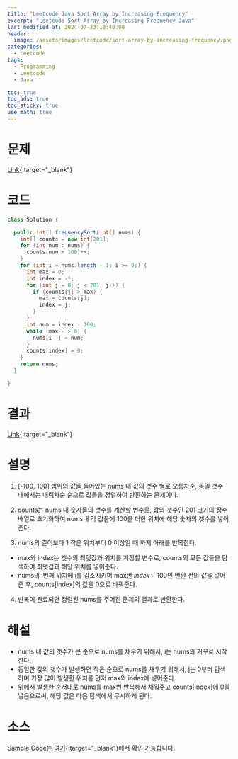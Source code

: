 ```yaml
---
title: "Leetcode Java Sort Array by Increasing Frequency"
excerpt: "Leetcode Sort Array by Increasing Frequency Java"
last_modified_at: 2024-07-23T18:40:00
header:
  image: /assets/images/leetcode/sort-array-by-increasing-frequency.png
categories:
  - Leetcode
tags:
  - Programming
  - Leetcode
  - Java

toc: true
toc_ads: true
toc_sticky: true
use_math: true
---
```

# 문제
[Link](https://leetcode.com/problems/sort-array-by-increasing-frequency/){:target="_blank"}

# 코드
```java
class Solution {

  public int[] frequencySort(int[] nums) {
    int[] counts = new int[201];
    for (int num : nums) {
      counts[num + 100]++;
    }
    for (int i = nums.length - 1; i >= 0;) {
      int max = 0;
      int index = -1;
      for (int j = 0; j < 201; j++) {
        if (counts[j] > max) {
          max = counts[j];
          index = j;
        }
      }
      int num = index - 100;
      while (max-- > 0) {
        nums[i--] = num;
      }
      counts[index] = 0;
    }
    return nums;
  }

}
```

# 결과
[Link](https://leetcode.com/problems/sort-array-by-increasing-frequency/submissions/1330500566/){:target="_blank"}

# 설명
1. [-100, 100] 범위의 값들 들어있는 nums 내 값의 갯수 별로 오름차순, 동일 갯수 내에서는 내림차순 순으로 값들을 정렬하여 반환하는 문제이다.

2. counts는 nums 내 숫자들의 갯수를 계산할 변수로, 값의 갯수인 201 크기의 정수 배열로 초기화하여 nums내 각 값들에 100을 더한 위치에 해당 숫자의 갯수를 넣어준다.

3. nums의 길이보다 1 작은 위치부터 0 이상일 때 까지 아래를 반복한다.
- max와 index는 갯수의 최댓값과 위치를 저장할 변수로, counts의 모든 값들을 탐색하여 최댓갑과 해당 위치를 넣어준다.
- nums의 i번째 위치에 i를 감소시키며 max번 $index - 100$인 변환 전의 값을 넣어준 후, counts[index]의 값을 0으로 바꿔준다.

4. 반복이 완료되면 정렬된 nums를 주어진 문제의 결과로 반환한다.

# 해설
- nums 내 값의 갯수가 큰 순으로 nums를 채우기 위해서, i는 nums의 거꾸로 시작한다.
- 동일한 값의 갯수가 발생하면 작은 순으로 nums를 채우기 위해서, j는 0부터 탐색하며 가장 많이 발생한 위치를 먼저 max와 index에 넣어준다.
- 위에서 발생한 순서대로 nums를 max번 반복해서 채워주고 counts[index]에 0을 넣음으로써, 해당 값은 다음 탐색에서 무시하게 된다.

# 소스
Sample Code는 [여기](https://github.com/GracefulSoul/leetcode/blob/master/src/main/java/gracefulsoul/problems/SortArrayByIncreasingFrequency.java){:target="_blank"}에서 확인 가능합니다.